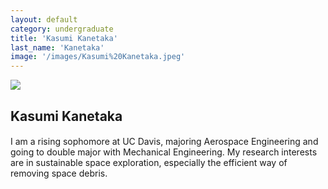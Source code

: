 ```yaml
---
layout: default
category: undergraduate
title: 'Kasumi Kanetaka'
last_name: 'Kanetaka'
image: '/images/Kasumi%20Kanetaka.jpeg'
---
```


<img src="{{ page.image }}">

<h2 class="team-title">Kasumi Kanetaka</h2>
<h4 class="team-position"></h4>
<p>I am a rising sophomore at UC Davis, majoring Aerospace Engineering and going to double major with Mechanical Engineering. My research interests are in sustainable space exploration, especially the efficient way of removing space debris.</p>
<ul class="team-member-other-info"></ul>
